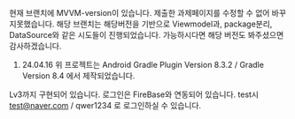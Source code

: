현재 브랜치에 MVVM-version이 있습니다. 제출한 과제페이지를 수정할 수 없어 바꾸지못했습니다.
해당 브랜치는 해당버전을 기반으로 Viewmodel과, package분리, DataSource와 같은 시도들이 진행되었습니다. 가능하시다면 해당 버전도 봐주셨으면 감사하겠습니다.

1. 24.04.16 위 프로젝트는 Android Gradle Plugin Version 8.3.2 / Gradle Version 8.4 에서 제작되었습니다.
   
Lv3까지 구현되어 있습니다. 로그인은 FireBase와 연동되어 있습니다. test시 test@naver.com / qwer1234 로 로그인하실 수 있습니다.

